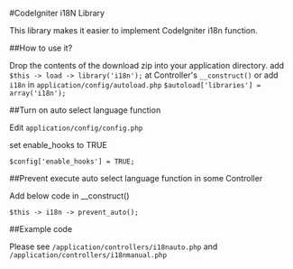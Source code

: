 #CodeIgniter i18N Library

This library makes it easier to implement CodeIgniter i18n function.

##How to use it?

Drop the contents of the download zip into your application directory. add `$this -> load -> library('i18n');` at Controller's `__construct()` or 
add `i18n` in `application/config/autoload.php` `$autoload['libraries'] = array('i18n');`

##Turn on auto select language function

Edit `application/config/config.php`

set enable_hooks to TRUE

    $config['enable_hooks'] = TRUE;
    
##Prevent execute auto select language function in some Controller

Add below code in __construct()

    $this -> i18n -> prevent_auto();
    
##Example code

Please see `/application/controllers/i18nauto.php` and `/application/controllers/i18nmanual.php`
    
